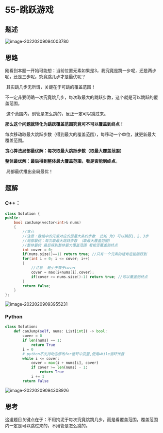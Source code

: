 # 55-跳跃游戏

## 题述

![image-20220209094003780](https://happygoing.oss-cn-beijing.aliyuncs.com/img/image-20220209094003780.png)

## 思路

​	刚看到本题一开始可能想：当前位置元素如果是3，我究竟是跳一步呢，还是两步呢，还是三步呢，究竟跳几步才是最优呢？

​	其实跳几步无所谓，关键在于可跳的覆盖范围！

​	不一定非要明确一次究竟跳几步，每次取最大的跳跃步数，这个就是可以跳跃的覆盖范围。

​	这个范围内，别管是怎么跳的，反正一定可以跳过来。

​	**那么这个问题就转化为跳跃覆盖范围究竟可不可以覆盖到终点！**

​	每次移动取最大跳跃步数（得到最大的覆盖范围），每移动一个单位，就更新最大覆盖范围。

​	**贪心算法局部最优解：每次取最大跳跃步数（取最大覆盖范围）**

​	**整体最优解：最后得到整体最大覆盖范围，看是否能到终点**。

​	局部最优推出全局最优！

## 题解

### C++：

```C++
class Solution {
public:
    bool canJump(vector<int>& nums) 
    {
        //贪心
        //注意：数组中的元素对应的是最大条约步数  比如 为3 可以跳跃1、2、3步
        //局部最优：每次取最大跳跃步数 （取最大覆盖范围）
        //整体最优 最后得到整体最大覆盖范围 看能否覆盖到终点
        int cover = 0;
        if(nums.size()==1) return true; //只有一个元素的话肯定能跳跃到
        for(int i = 0; i <= cover; i++)
        {
            //注意  是小于等于cover
            cover = max(i+nums[i],cover);
            if(cover >= nums.size()-1) return true; //可以覆盖到终点
        }
        return false;
    }
};
```

![image-20220209093955231](https://happygoing.oss-cn-beijing.aliyuncs.com/img/image-20220209093955231.png)

### Python

```python
class Solution:
    def canJump(self, nums: List[int]) -> bool:
        cover = 0
        if len(nums) == 1:
            return True
        i = 0
        # python不支持动态修改for循环中变量,使用while循环代替
        while i <= cover:
            cover = max(i + nums[i], cover)
            if cover >= len(nums) - 1:
                return True
            i += 1
        return False
```

![image-20220209094308926](https://happygoing.oss-cn-beijing.aliyuncs.com/img/image-20220209094308926.png)

## 思考

​	这道题目关键点在于：不用拘泥于每次究竟跳跳几步，而是看覆盖范围，覆盖范围内一定是可以跳过来的，不用管是怎么跳的。